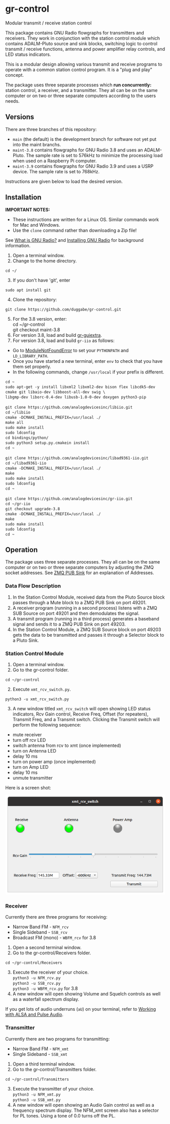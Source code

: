 # gr-control
Modular transmit / receive station control

This package contains GNU Radio flowgraphs for transmitters and receivers. They work in conjunction with the station control module which contains ADALM-Pluto source and sink blocks, switching logic to control transmit / receive functions, antenna and power amplifier relay controls, and LED status indicators.

This is a modular design allowing various transmit and receive programs to operate with a common station control program. It is a "plug and play" concept.

The package uses three separate processes which **run concurrently:** station control, a receiver, and a transmitter. They all can be on the same computer or on two or three separate computers according to the users needs.

## Versions

There are three branches of this repository:

* `main` (the default) is the development branch for software not yet put into the maint branchs.
* `maint-3.8` contains flowgraphs for GNU Radio 3.8 and uses an ADALM-Pluto. The sample rate is set to 576kHz to minimize the processing load when used on a Raspberry Pi computer.
* `maint-3.9` contains flowgraphs for GNU Radio 3.9 and uses a USRP device. The sample rate is set to 768kHz.

Instructions are given below to load the desired version.

## Installation

**IMPORTANT NOTES:**

* These instructions are written for a Linux OS. Similar commands work for Mac and Windows.
* Use the `clone` command rather than downloading a Zip file!

See [What is GNU Radio?](https://wiki.gnuradio.org/index.php/What_is_GNU_Radio%3F) and [Installing GNU Radio](https://wiki.gnuradio.org/index.php/InstallingGR) for background information.

1. Open a terminal window.
2. Change to the home directory.  
```
cd ~/  
```
3. If you don't have 'git', enter  
```
sudo apt install git  
```
4. Clone the repository:  
```
git clone https://github.com/duggabe/gr-control.git
```
5. For the 3.8 version, enter:  
    cd ~/gr-control  
    git checkout maint-3.8  
6. For version 3.8, load and build [gr-guiextra](https://github.com/ghostop14/gr-guiextra).  
7. For version 3.8, load and build `gr-iio` as follows:

* Go to [ModuleNotFoundError](https://wiki.gnuradio.org/index.php/ModuleNotFoundError) to set your `PYTHONPATH` and `LD_LIBRARY_PATH`.  
* Once you have started a new terminal, enter `env` to check that you have them set properly.  
* In the following commands, change `/usr/local` if your prefix is different.  

```
cd ~
sudo apt-get -y install libxml2 libxml2-dev bison flex libcdk5-dev cmake git libaio-dev libboost-all-dev swig \
libgmp-dev liborc-0.4-dev libusb-1.0-0-dev doxygen python3-pip

git clone https://github.com/analogdevicesinc/libiio.git
cd ~/libiio
cmake -DCMAKE_INSTALL_PREFIX=/usr/local ./
make all
sudo make install
sudo ldconfig
cd bindings/python/
sudo python3 setup.py.cmakein install
cd ~

git clone https://github.com/analogdevicesinc/libad9361-iio.git
cd ~/libad9361-iio
cmake -DCMAKE_INSTALL_PREFIX=/usr/local ./
make
sudo make install
sudo ldconfig
cd ~

git clone https://github.com/analogdevicesinc/gr-iio.git
cd ~/gr-iio
git checkout upgrade-3.8
cmake -DCMAKE_INSTALL_PREFIX=/usr/local ./
make
sudo make install
sudo ldconfig
cd ~
```

## Operation

The package uses three separate processes. They all can be on the same computer or on two or three separate computers by adjusting the ZMQ socket addresses. See [ZMQ PUB Sink](https://wiki.gnuradio.org/index.php/ZMQ_PUB_Sink#Parameters) for an explanation of Addresses.

### Data Flow Description

1. In the Station Control Module, received data from the Pluto Source block passes through a Mute block to a ZMQ PUB Sink on port 49201.
2. A receiver program (running in a second process) listens with a ZMQ SUB Source on port 49201 and then demodulates the signal.
3. A transmit program (running in a third process) generates a baseband signal and sends it to a ZMQ PUB Sink on port 49203.
4. In the Station Control Module, a ZMQ SUB Source block on port 49203 gets the data to be transmitted and passes it through a Selector block to a Pluto Sink.

### Station Control Module

1. Open a terminal window.
2. Go to the gr-control folder.  
```
cd ~/gr-control
```
2. Execute `xmt_rcv_switch.py`.  
```
python3 -u xmt_rcv_switch.py
```
3. A new window titled `xmt_rcv_switch` will open showing LED status indicators, Rcv Gain control, Receive Freq, Offset (for repeaters), Transmit Freq, and a Transmit switch. Clicking the Transmit switch will perform the following sequence:
  * mute receiver
  * turn off rcv LED
  * switch antenna from rcv to xmt (once implemented)
  * turn on Antenna LED
  * delay 10 ms
  * turn on power amp (once implemented)
  * turn on Amp LED
  * delay 10 ms
  * unmute transmitter

Here is a screen shot:

![screen shot](./xmt_rcv_switch_out.png "gr-control Station Control")

### Receiver

Currently there are three programs for receiving:

* Narrow Band FM - `NFM_rcv`
* Single Sideband - `SSB_rcv`
* Broadcast FM (mono) - `WBFM_rcv` for 3.8

1. Open a second terminal window.
2. Go to the gr-control/Receivers folder.  
```
cd ~/gr-control/Receivers
```
3. Execute the receiver of your choice.  
    `python3 -u NFM_rcv.py`   
    `python3 -u SSB_rcv.py`  
    `python3 -u WBFM_rcv.py`  for 3.8  
4. A new window will open showing Volume and Squelch controls as well as a waterfall spectrum display.

If you get lots of audio underruns (`aU`) on your terminal, refer to [Working with ALSA and Pulse Audio](https://wiki.gnuradio.org/index.php/ALSAPulseAudio).

### Transmitter

Currently there are two programs for transmitting:

* Narrow Band FM - `NFM_xmt`
* Single Sideband - `SSB_xmt`

1. Open a third terminal window.
2. Go to the gr-control/Transmitters folder.  
```
cd ~/gr-control/Transmitters
```
3. Execute the transmitter of your choice.  
    `python3 -u NFM_xmt.py`  
    `python3 -u SSB_xmt.py`  
4. A new window will open showing an Audio Gain control as well as a frequency spectrum display. The NFM_xmt screen also has a selector for PL tones. Using a tone of 0.0 turns off the PL.

